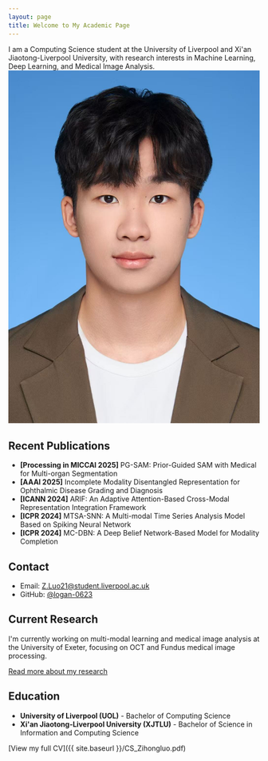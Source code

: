 ```yaml
---
layout: page
title: Welcome to My Academic Page
---
```


<!-- <div class="header-container">
  <h1>I am a Computing Science student at the University of Liverpool and Xi'an Jiaotong-Liverpool University, with research interests in machine learning, deep learning, and medical image analysis.</h1>
  <img src="assets/1.jpg" alt="Zihong Luo" class="profile-image">
</div> -->

<div class="header-container">
  I am a Computing Science student at the University of Liverpool and Xi'an Jiaotong-Liverpool University, with research interests in Machine Learning, Deep Learning, and Medical Image Analysis.
  <img src="assets/1.jpg" alt="Zihong Luo" class="profile-image">
</div>



<!-- 发表文章部分 -->
## Recent Publications
- **[Processing in MICCAI 2025]** PG-SAM: Prior-Guided SAM with Medical for Multi-organ Segmentation
- **[AAAI 2025]** Incomplete Modality Disentangled Representation for Ophthalmic Disease Grading and Diagnosis
- **[ICANN 2024]** ARIF: An Adaptive Attention-Based Cross-Modal Representation Integration Framework
- **[ICPR 2024]** MTSA-SNN: A Multi-modal Time Series Analysis Model Based on Spiking Neural Network
- **[ICPR 2024]** MC-DBN: A Deep Belief Network-Based Model for Modality Completion

<!-- 联系方式部分 -->
## Contact
- Email: [Z.Luo21@student.liverpool.ac.uk](mailto:Z.Luo21@student.liverpool.ac.uk)
- GitHub: [@logan-0623](https://github.com/logan-0623)

<!-- 
文件结构说明：
- _config.yml：网站的基本配置
- _posts/：博客文章目录
- research.md：研究项目页面
- cv.md：个人简历页面
- assets/：存放图片等静态资源
-->

<!-- 
布局说明：
- layout: home 会自动显示最新的博客文章
- 可以通过修改 _layouts/home.html 自定义首页布局
- 可以在 _sass/ 目录下自定义样式
-->

## Current Research
I'm currently working on multi-modal learning and medical image analysis at the University of Exeter, focusing on OCT and Fundus medical image processing.

[Read more about my research](/research)

## Education
- **University of Liverpool (UOL)** - Bachelor of Computing Science
- **Xi'an Jiaotong-Liverpool University (XJTLU)** - Bachelor of Science in Information and Computing Science

[View my full CV]({{ site.baseurl }}/CS_Zihongluo.pdf) 